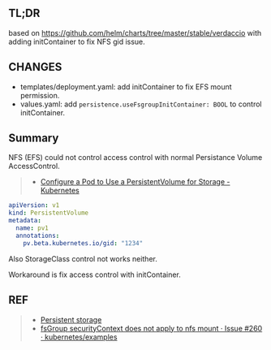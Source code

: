 ## TL;DR

based on https://github.com/helm/charts/tree/master/stable/verdaccio with adding initContainer to fix NFS gid issue.

## CHANGES

* templates/deployment.yaml: add initContainer to fix EFS mount permission.
* values.yaml: add `persistence.useFsgroupInitContainer: BOOL` to control initContainer.

## Summary

NFS (EFS) could not control access control with normal Persistance Volume AccessControl.

> * [Configure a Pod to Use a PersistentVolume for Storage \- Kubernetes](https://kubernetes.io/docs/tasks/configure-pod-container/configure-persistent-volume-storage/#access-control)

```yaml
apiVersion: v1
kind: PersistentVolume
metadata:
  name: pv1
  annotations:
    pv.beta.kubernetes.io/gid: "1234"
```

Also StorageClass control not works neither.

Workaround is fix access control with initContainer.

## REF

> * [Persistent storage](https://cloud.ibm.com/docs/containers?topic=containers-cs_troubleshoot_storage#nonroot)
> * [fsGroup securityContext does not apply to nfs mount · Issue \#260 · kubernetes/examples](https://github.com/kubernetes/examples/issues/260)